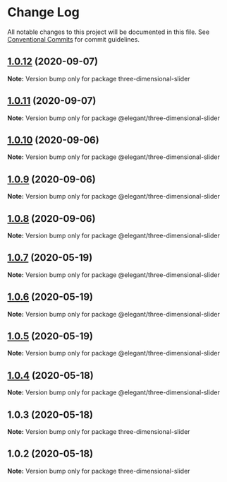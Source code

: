 # Change Log

All notable changes to this project will be documented in this file.
See [Conventional Commits](https://conventionalcommits.org) for commit guidelines.

## [1.0.12](https://github.com/lionel8/vue-cartoon/compare/v1.0.11...v1.0.12) (2020-09-07)

**Note:** Version bump only for package three-dimensional-slider





## [1.0.11](https://github.com/lionel8/vue-cartoon/compare/v1.0.10...v1.0.11) (2020-09-07)

**Note:** Version bump only for package @elegant/three-dimensional-slider





## [1.0.10](https://github.com/lionel8/vue-cartoon/compare/v1.0.9...v1.0.10) (2020-09-06)

**Note:** Version bump only for package @elegant/three-dimensional-slider





## [1.0.9](https://github.com/lionel8/vue-cartoon/compare/v1.0.8...v1.0.9) (2020-09-06)

**Note:** Version bump only for package @elegant/three-dimensional-slider





## [1.0.8](https://github.com/lionel8/vue-cartoon/compare/v1.0.7...v1.0.8) (2020-09-06)

**Note:** Version bump only for package @elegant/three-dimensional-slider





## [1.0.7](https://github.com/lionel8/vue-cartoon/compare/v1.0.6...v1.0.7) (2020-05-19)

**Note:** Version bump only for package @elegant/three-dimensional-slider





## [1.0.6](https://github.com/lionel8/vue-cartoon/compare/v1.0.5...v1.0.6) (2020-05-19)

**Note:** Version bump only for package @elegant/three-dimensional-slider





## [1.0.5](https://github.com/lionel8/vue-cartoon/compare/v1.0.4...v1.0.5) (2020-05-19)

**Note:** Version bump only for package @elegant/three-dimensional-slider





## [1.0.4](https://github.com/lionel8/vue-cartoon/compare/v1.0.3...v1.0.4) (2020-05-18)

**Note:** Version bump only for package @elegant/three-dimensional-slider





## 1.0.3 (2020-05-18)

**Note:** Version bump only for package three-dimensional-slider





## 1.0.2 (2020-05-18)

**Note:** Version bump only for package three-dimensional-slider
